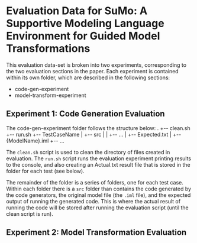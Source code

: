 # Evaluation Data for SuMo: A Supportive Modeling Language Environment for Guided Model Transformations

This evaluation data-set is broken into two experiments, corresponding to the two evaluation sections in 
the paper. Each experiment is contained within its own folder, which are described in the following sections:

- code-gen-experiment
- model-transform-experiment

## Experiment 1: Code Generation Evaluation

The code-gen-experiment folder follows the structure below:
.
+-- clean.sh
+-- run.sh
+-- TestCaseName
|   +-- src
|	|	+-- ...
|	+-- Expected.txt
|	+-- {ModelName}.iml
+-- ...

The `clean.sh` script is used to clean the directory of files created in evaluation. The `run.sh` script runs
the evaluation experiment printing results to the console, and also creating an Actual.txt result file that is stored
in the folder for each test (see below).

The remainder of the folder is a series of folders, one for each test case. Within each folder there is a `src`
folder than contains the code generated by the code generators, the original model file (the `.iml` file), 
and the expected output of running the generated code. This is where the actual result of running the code will be
stored after running the evaluation script (until the clean script is run).


## Experiment 2: Model Transformation Evaluation